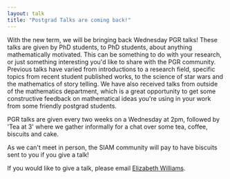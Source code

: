 ```yaml
---
layout: talk
title: "Postgrad Talks are coming back!"
---
```

With the new term, we will be bringing back Wednesday PGR talks! These talks are given by PhD students, to PhD students, about anything mathematically motivated. This can be something to do with your research, or just something interesting you'd like to share with the PGR community. Previous talks have varied from introductions to a research field, specific topics from recent student published works, to the science of star wars and the mathematics of story telling. We have also received talks from outside of the mathematics department, which is a great opportunity to get some constructive feedback on mathematical ideas you're using in your work from some friendly postgrad students.


PGR talks are given every two weeks on a Wednesday at 2pm, followed by 'Tea at 3' where we gather informally for a chat over some tea, coffee, biscuits and cake.

As we can't meet in person, the SIAM community will pay to have biscuits sent to you if you give a talk!

If you would  like to give a talk, please email [Elizabeth Williams](WilliamsEM20@cardiff.ac.uk).
